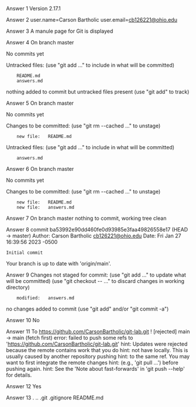 Answer 1 
Version 2.17.1

Answer 2
user.name=Carson Bartholic
user.email=cb126221@ohio.edu

Answer 3
A manule page for Git is displayed

Answer 4
On branch master

No commits yet

Untracked files:
  (use "git add <file>..." to include in what will be committed)

        README.md
        answers.md

nothing added to commit but untracked files present (use "git add" to track)

Answer 5
On branch master

No commits yet

Changes to be committed:
  (use "git rm --cached <file>..." to unstage)

        new file:   README.md

Untracked files:
  (use "git add <file>..." to include in what will be committed)

        answers.md

Answer 6
On branch master

No commits yet

Changes to be committed:
  (use "git rm --cached <file>..." to unstage)

        new file:   README.md
        new file:   answers.md

Answer 7
On branch master
nothing to commit, working tree clean

Answer 8
commit ba53992e90dd460fe0d93985e3faa49826558e17 (HEAD -> master)
Author: Carson Bartholic <cb126221@ohio.edu>
Date:   Fri Jan 27 16:39:56 2023 -0500

    Initial commit

Your branch is up to date with 'origin/main'.

Answer 9
Changes not staged for commit:
  (use "git add <file>..." to update what will be committed)
  (use "git checkout -- <file>..." to discard changes in working directory)

        modified:   answers.md

no changes added to commit (use "git add" and/or "git commit -a")

Answer 10
No

Answer 11
To https://github.com/CarsonBartholic/git-lab.git
 ! [rejected]        main -> main (fetch first)
error: failed to push some refs to 'https://github.com/CarsonBartholic/git-lab.git'
hint: Updates were rejected because the remote contains work that you do
hint: not have locally. This is usually caused by another repository pushing
hint: to the same ref. You may want to first integrate the remote changes
hint: (e.g., 'git pull ...') before pushing again.
hint: See the 'Note about fast-forwards' in 'git push --help' for details.

Answer 12
Yes

Answer 13
.  ..  .git  .gitignore  README.md